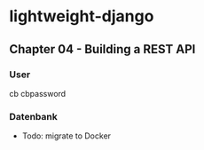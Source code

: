 # lightweight-django

## Chapter 04 - Building a REST API

### User 

cb
cbpassword


### Datenbank

* Todo: migrate to Docker